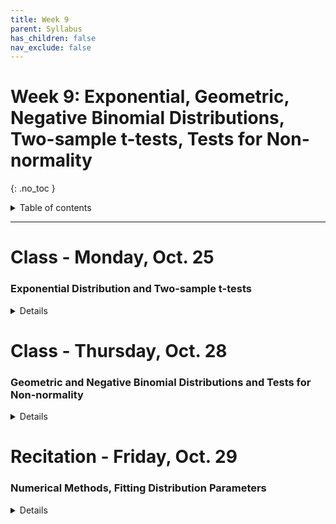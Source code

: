 ```yaml
---
title: Week 9
parent: Syllabus
has_children: false
nav_exclude: false
---
```


# Week 9: Exponential, Geometric, Negative Binomial Distributions, Two-sample t-tests, Tests for Non-normality
{: .no_toc }

<details closed markdown="block">
  <summary>
    Table of contents
  </summary>
  {: .text-delta }
1. TOC
{:toc}
</details>

---

<!-- ########################################################################### -->

# Class - Monday, Oct. 25

### Exponential Distribution and Two-sample t-tests

<details closed markdown="block">
  <summary>Details</summary>

**Poisson and Exponential**:
  + ***See class notes from last Thursday***
  + [**Exercise** (zipped RMD)](Class1/W9.C1-Exercise_Exp_Pois.Rmd.zip)
    + [Answer key (zipped RMD)](Class1/Answer_keys/W8.C2-Exercise_Exp_Pois_KEY.Rmd.zip) - [HTML](Class1/Answer_keys/W8.C2-Exercise_Exp_Pois_KEY.html){:target="blank"} - [PDF](Class1/Answer_keys/W8.C2-Exercise_Exp_Pois_KEY.pdf){:target="blank"}

**Two-sample t-tests**:
  + [**Exercise Part 2** (zipped RMD)](Class1/W9.C1-Exercise_t-tests_Part2.Rmd.zip) - [HTML](Class1/W9.C1-Exercise_t-tests_Part2.html){:target="blank"}
    + *Please note this version has been updated slightly from the version posted last Thursday*
    + [Answer key (zipped RMD)](Class1/Answer_keys/W9.C1-Exercise_t-tests_KEY.Rmd.zip) - [HTML](Class1/Answer_keys/W9.C1-Exercise_t-tests_KEY.html){:target="blank"} - [PDF](Class1/Answer_keys/W9.C1-Exercise_t-tests_KEY.pdf){:target="blank"}


</details>

<!-- ########################################################################### -->

<!-- ########################################################################### -->

# Class - Thursday, Oct. 28

### Geometric and Negative Binomial Distributions and Tests for Non-normality

<details closed markdown="block">
  <summary>Details</summary>

**Geometric and Negative Binomial**

  + **Notes** - [HTML](Class2/W9.C2_Geo_NegBinom_Distributions.html){:target="blank"} - [PDF](Class2/W9.C2_Geo_NegBinom_Distributions.pdf){:target="blank"}

**Tests for Non-normality**

  + **Exercise** - [(zipped RMD)](Class2/W9.C2_Non-normal_data.Rmd.zip) - [HTML](Class2/W9.C2_Non-normal_data.html){:target="blank"}
    + [Answer key (zipped RMD)](Class2/W9.C2_Non-normal_data_KEY.Rmd.zip) - [HTML](Class2/W9.C2_Non-normal_data_KEY.html){:target="blank"} - [PDF](Class2/W9.C2_Non-normal_data_KEY.pdf){:target="blank"}
</details>

<!-- ########################################################################### -->

<!-- ########################################################################### -->

# Recitation - Friday, Oct. 29

### Numerical Methods, Fitting Distribution Parameters

<details closed markdown="block">
  <summary>Details</summary>

+ Answer key - [zipped .Rmd](Recitation/W9.R1_Exercise_ML_fitdistr_KEY.Rmd.zip) - [HTML](Recitation/W9.R1_Exercise_ML_fitdistr_KEY.html){: target="blank"}

</details>

<!-- ########################################################################### -->
